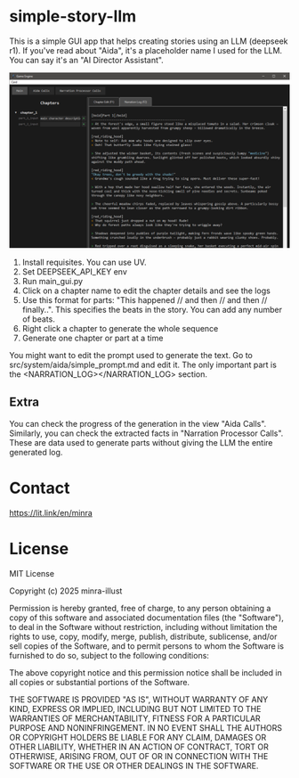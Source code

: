 # simple-story-llm

This is a simple GUI app that helps creating stories using an LLM (deepseek r1).
If you've read about "Aida", it's a placeholder name I used for the LLM. You can say it's an "AI Director Assistant".

![Screenshot](ss.png)

1. Install requisites. You can use UV.
2. Set DEEPSEEK_API_KEY env
3. Run main_gui.py
4. Click on a chapter name to edit the chapter details and see the logs
5. Use this format for parts: "This happened // and then // and then // finally..". This specifies the beats in the story. You can add any number of beats.
6. Right click a chapter to generate the whole sequence
7. Generate one chapter or part at a time

You might want to edit the prompt used to generate the text. Go to src/system/aida/simple_prompt.md and edit it. The only important part is the <NARRATION_LOG></NARRATION_LOG> section.

## Extra

You can check the progress of the generation in the view "Aida Calls".
Similarly, you can check the extracted facts in "Narration Processor Calls". These are data used to generate parts without giving the LLM the entire generated log.

# Contact

https://lit.link/en/minra

# License

MIT License

Copyright (c) 2025 minra-illust

Permission is hereby granted, free of charge, to any person obtaining a copy
of this software and associated documentation files (the "Software"), to deal
in the Software without restriction, including without limitation the rights
to use, copy, modify, merge, publish, distribute, sublicense, and/or sell
copies of the Software, and to permit persons to whom the Software is
furnished to do so, subject to the following conditions:

The above copyright notice and this permission notice shall be included in all
copies or substantial portions of the Software.

THE SOFTWARE IS PROVIDED "AS IS", WITHOUT WARRANTY OF ANY KIND, EXPRESS OR
IMPLIED, INCLUDING BUT NOT LIMITED TO THE WARRANTIES OF MERCHANTABILITY,
FITNESS FOR A PARTICULAR PURPOSE AND NONINFRINGEMENT. IN NO EVENT SHALL THE
AUTHORS OR COPYRIGHT HOLDERS BE LIABLE FOR ANY CLAIM, DAMAGES OR OTHER
LIABILITY, WHETHER IN AN ACTION OF CONTRACT, TORT OR OTHERWISE, ARISING FROM,
OUT OF OR IN CONNECTION WITH THE SOFTWARE OR THE USE OR OTHER DEALINGS IN THE
SOFTWARE.
